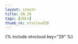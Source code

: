```yaml
--- 
layout: sieutv
title: CN 29
tags: [CNtv]
thumb_re: otvcloud29
---
```

{% include otvcloud key="29" %} 
